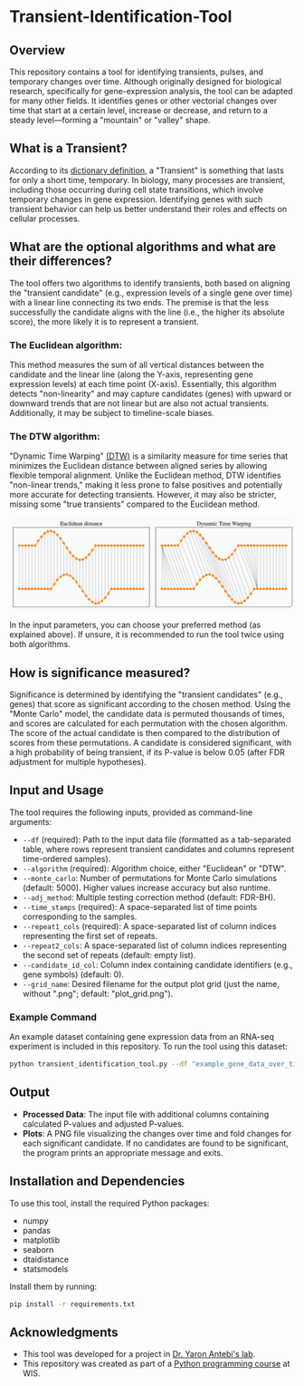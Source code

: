 # Transient-Identification-Tool

## Overview
This repository contains a tool for identifying transients, pulses, and temporary changes over time.
Although originally designed for biological research, specifically for gene-expression analysis, the tool can be adapted for many other fields. 
It identifies genes or other vectorial changes over time that start at a certain level, increase or decrease, and return to a steady level—forming a "mountain" or "valley" shape.

## What is a Transient?
According to its [dictionary definition](https://www.dictionary.com/browse/transient), a "Transient" is something that lasts for only a short time, temporary.
In biology, many processes are transient, including those occurring during cell state transitions, which involve temporary changes in gene expression. Identifying genes with such transient behavior can help us better understand their roles and effects on cellular processes.

## What are the optional algorithms and what are their differences?
The tool offers two algorithms to identify transients, both based on aligning the "transient candidate" (e.g., expression levels of a single gene over time) with a linear line connecting its two ends. The premise is that the less successfully the candidate aligns with the line (i.e., the higher its absolute score), the more likely it is to represent a transient.

### The Euclidean algorithm:
This method measures the sum of all vertical distances between the candidate and the linear line (along the Y-axis, representing gene expression levels) at each time point (X-axis). Essentially, this algorithm detects "non-linearity" and may capture candidates (genes) with upward or downward trends that are not linear but are also not actual transients. Additionally, it may be subject to timeline-scale biases.
### The DTW algorithm:
"Dynamic Time Warping" [(DTW)](https://rtavenar.github.io/blog/dtw.html) is a similarity measure for time series that minimizes the Euclidean distance between aligned series by allowing flexible temporal alignment. Unlike the Euclidean method, DTW identifies "non-linear trends," making it less prone to false positives and potentially more accurate for detecting transients. However, it may also be stricter, missing some "true transients" compared to the Euclidean method.

<p align="center">
  <img src="euc_vs_dtw.png" width="500" style="border-radius: 15px;">
</p>

In the input parameters, you can choose your preferred method (as explained above). If unsure, it is recommended to run the tool twice using both algorithms.

## How is significance measured?
Significance is determined by identifying the "transient candidates" (e.g., genes) that score as significant according to the chosen method.
Using the "Monte Carlo" model, the candidate data is permuted thousands of times, and scores are calculated for each permutation with the chosen algorithm. The score of the actual candidate is then compared to the distribution of scores from these permutations. A candidate is considered significant, with a high probability of being transient, if its P-value is below 0.05 (after FDR adjustment for multiple hypotheses).

## Input and Usage
The tool requires the following inputs, provided as command-line arguments:

- `--df` (required): Path to the input data file (formatted as a tab-separated table, where rows represent transient candidates and columns represent time-ordered samples).
- `--algorithm` (required): Algorithm choice, either "Euclidean" or "DTW".
- `--monte_carlo`: Number of permutations for Monte Carlo simulations (default: 5000). Higher values increase accuracy but also runtime.
- `--adj_method`: Multiple testing correction method (default: FDR-BH).
- `--time_stamps` (required): A space-separated list of time points corresponding to the samples.
- `--repeat1_cols` (required): A space-separated list of column indices representing the first set of repeats.
- `--repeat2_cols`: A space-separated list of column indices representing the second set of repeats (default: empty list).
- `--candidate_id_col`: Column index containing candidate identifiers (e.g., gene symbols) (default: 0).
- `--grid_name`: Desired filename for the output plot grid (just the name, without ".png"; default: "plot_grid.png").

### Example Command
An example dataset containing gene expression data from an RNA-seq experiment is included in this repository. To run the tool using this dataset:

```sh
python transient_identification_tool.py --df "example_gene_data_over_time.txt" --algorithm "Euclidean" --time_stamps 0 2 6 12 24 36 48 60 72 96 168 240 --repeat1_cols 2 4 6 8 10 12 14 16 18 20 22 24 --repeat2_cols 3 5 7 9 11 13 15 17 19 21 23 25
```

## Output
- **Processed Data**: The input file with additional columns containing calculated P-values and adjusted P-values.
- **Plots**: A PNG file visualizing the changes over time and fold changes for each significant candidate. If no candidates are found to be significant, the program prints an appropriate message and exits.

## Installation and Dependencies
To use this tool, install the required Python packages:

- numpy
- pandas
- matplotlib
- seaborn
- dtaidistance
- statsmodels

Install them by running:
```sh
pip install -r requirements.txt
```

## Acknowledgments
* This tool was developed for a project in [Dr. Yaron Antebi's lab](https://www.weizmann.ac.il/molgen/Antebi/).
* This repository was created as part of a [Python programming course](https://github.com/szabgab/wis-python-course-2024-11?tab=readme-ov-file) at WIS.
